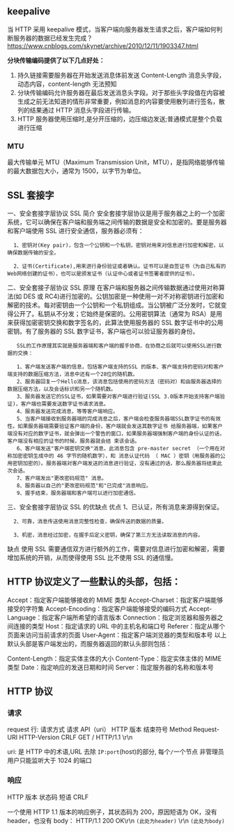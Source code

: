 ## keepalive

当 HTTP 采用 keepalive 模式，当客户端向服务器发生请求之后，客户端如何判断服务器的数据已经发生完成？
https://www.cnblogs.com/skynet/archive/2010/12/11/1903347.html

**分块传输编码提供了以下几点好处：**

1. 持久链接需要服务器在开始发送消息体前发送 Content-Length 消息头字段，动态内容，content-length 无法预知
2. 分块传输编码允许服务器在最后发送消息头字段。对于那些头字段值在内容被生成之前无法知道的情形非常重要，例如消息的内容要使用散列进行签名，散列的结果通过 HTTP 消息头字段进行传输。
3. HTTP 服务器使用压缩时,是分开压缩的，边压缩边发送;普通模式是整个负载进行压缩

### MTU

最大传输单元 MTU（Maximum Transmission Unit，MTU），是指网络能够传输的最大数据包大小，通常为 1500，以字节为单位。

## SSL 套接字

一、安全套接字层协议 SSL 简介
安全套接字层协议是用于服务器之上的一个加密系统，它可以确保在客户端和服务端之间传输的数据是安全和加密的。要是服务器和客户端使用 SSL 进行安全通信，服务器必须有：

      1、密钥对(Key pair)，包含一个公钥和一个私钥，密钥对用来对信息进行加密和解密，以确保数据传输的安全。

      2、证书(Certificate),用来进行身份验证或者确认。证书可以是自签证书（为自己私有的Web网络创建的证书），也可以是颁发证书（认证中心或者证书签署者提供的证书）。

二、安全套接子层协议 SSL 原理
在客户端和服务器之间传输数据通过使用对称算法(如 DES 或 RC4)进行加密的。公钥加密是一种使用一对不对称密钥进行加密和解密的技术。每对密钥由一个公钥和一个私钥组成。当公钥被广泛分发时，它就变得公开了。私钥从不分发；它始终是保密的。公用密钥算法（通常为 RSA）是用来获得加密密钥交换和数字签名的，此算法使用服务器的 SSL 数字证书中的公用密钥。有了服务器的 SSL 数字证书，客户端也可以验证服务器的身份。

       SSL的工作原理其实就是服务器端和客户端的握手协商，在协商之后就可以使用SSL进行数据的交换：

       1、客户端发送客户端的信息，包括客户端支持的SSL 的版本、客户端支持的密码对和客户端支持的数据压缩方法，消息中还有一个28位的随机数。
       2、服务器回复一个Hello消息，该消息包括使用的密码方法（密码对）和由服务器选择的数据压缩方法，以及会话标识和另一个随机数。
       3、服务器发送它的SSL证书，如果需要对客户端进行验证(SSL 3.0版本开始支持客户端验证)，客户端也需要发送数字证书请求消息。
       4、服务器发送完成消息，等等客户端响应。
       5、当客户端接收到服务器端的完成消息之后，客户端会检查服务器端SSL数字证书的有效性。如果服务器端需要验证客户端的身份，客户端就会发送其数字证书 给服务器端，如果客户端没有对应的数字证书，就会弹出一个警告的窗口，如果服务器端强制客户端的身份认证的话，客户端没有相应的证书的时候，服务器就会结 束该会话。
       6、客户端发送"客户端密钥交换"消息，此消息包含 pre-master secret （一个用在对称加密密钥生成中的 46 字节的随机数字），和 消息认证代码 （ MAC ）密钥（用服务器的公用密钥加密的）。服务器端对客户端发送的消息进行验证，没有通过的话，那么服务器将结束此次会话。
       7、客户端发出"更改密码规范" 消息。
       8、服务器以自己的"更改密码规范"和"已完成"消息响应。
       9、握手结束，服务器端和客户端可以进行加密通信。

三、安全套接字层协议 SSL 的优缺点
优点
1、已认证，所有消息来源得到保证。

      2、可靠，消息传送使用消息完整性检查，确保传送的数据的质量。

      3、机密，消息经过加密，在握手后定义密钥，确保了第三方无法读取消息的内容。

缺点
使用 SSL 需要通信双方进行额外的工作，需要对信息进行加密和解密，需要增加系统的开销，从而使得使用 SSL 比不使用 SSL 的通信慢。

## HTTP 协议定义了一些默认的头部，包括：

Accept：指定客户端能够接收的 MIME 类型
Accept-Charset：指定客户端能够接受的字符集
Accept-Encoding：指定客户端能够接受的编码方式
Accept-Language：指定客户端所希望的语言版本
Connection：指定浏览器和服务器之间连接的类型
Host：指定请求的 URL 中的主机名和端口号
Referer：指定从哪个页面来访问当前请求的页面
User-Agent：指定客户端浏览器的类型和版本号
以上默认头部是客户端发出的，而服务器返回的默认头部则包括：

Content-Length：指定实体主体的大小
Content-Type：指定实体主体的 MIME 类型
Date：指定响应的发送日期和时间
Server：指定服务器的名称和版本号

## HTTP 协议

### 请求

request 行:
请求方式 请求 API（uri） HTTP 版本 结束符号
Method Request-URI HTTP-Version CRLF
GET / HTTP/1.1 \r\n

uri: 是 HTTP 中的术语,URL 去除 `IP:port`(host)的部分, 每个`/`一个节点
非管理员用户只能监听大于 1024 的端口

### 响应

HTTP 版本 状态码 短语 CRLF

一个使用 HTTP 1.1 版本的响应例子，其状态码为 200，原因短语为 OK，没有
header，也没有 body：
HTTP/1.1 200 OK\r\n `(此处为header)` \r\n `(此处为body)`
